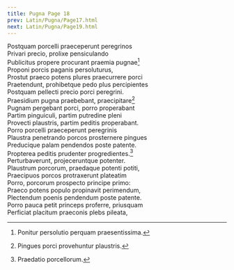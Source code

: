 ```yaml
---
title: Pugna Page 18
prev: Latin/Pugna/Page17.html
next: Latin/Pugna/Page19.html
---
```

Postquam porcelli praeceperunt peregrinos   
Privari precio, prolixe pensiculando   
Publicitus propere procurant praemia pugnae[^1]   
Proponi porcis paganis persoluturus,   
Prostut praeco potens plures praecurrere porci   
Praetendunt, prohibetque pedo plus percipientes   
Postquam pellecti precio porci peregrini.   
Praesidium pugna praebebant, praecipitare[^2]   
Pugnam pergebant porci, porro properabant   
Partim pinguiculi, partim putredine pleni   
Provecti plaustris, partim peditis properabant.   
Porro porcelli praeceperunt peregrinis   
Plaustra penetrando porcos prosternere pingues   
Preducique palam pendendos poste patente.   
Propterea peditis prudenter progredientes.[^3]   
Perturbaverunt, projeceruntque potenter.   
Plaustrum porcorum‚ praedaque potenti potiti,   
Praecipuos porcos protraxerunt plateatim   
Porro, porcorum prospecto principe primo:   
Praeco potens populo propinavit perimendum,   
Plectendum poenis pendendum poste patente.   
Porro pauca petit princeps proferre, priusquam   
Perficiat placitum praeconis plebs pileata,   

[^1]: Ponitur persolutio perquam praesentissima.
[^2]: Pingues porci provehuntur plaustris.
[^3]: Praedatio porcellorum.
